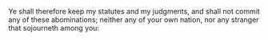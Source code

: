 Ye shall therefore keep my statutes and my judgments, and shall not commit any of these abominations; neither any of your own nation, nor any stranger that sojourneth among you:
